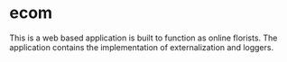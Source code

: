 # ecom
This is a web based application is built to function as online florists.
The application contains the implementation of externalization and loggers.
